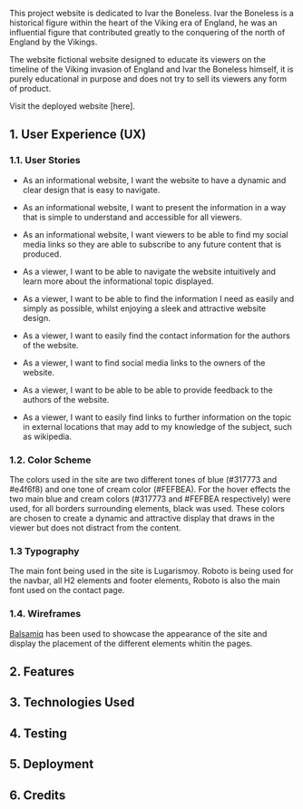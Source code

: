 This project website is dedicated to Ivar the Boneless. Ivar the Boneless is a historical figure within the heart of the Viking era of England, he was an influential figure that contributed greatly to the conquering of the north of England by the Vikings.

The website fictional website designed to educate its viewers on the timeline of the Viking invasion of England and Ivar the Boneless himself, it is purely educational in purpose and does not try to sell its viewers any form of product.

Visit the deployed website [here].

## 1. User Experience (UX)

### 1.1. User Stories

* As an informational website, I want the website to have a dynamic and clear design that is easy to navigate.

* As an informational website, I want to present the information in a way that is simple to understand and accessible for all viewers.

* As an informational website, I want viewers to be able to find my social media links so they are able to subscribe to any future content that is produced.

* As a viewer, I want to be able to navigate the website intuitively and learn more about the informational topic displayed.

*  As a viewer, I want to be able to find the information I need as easily and simply as possible, whilst enjoying a sleek and attractive website design.

* As a viewer, I want to easily find the contact information for the authors of the website.

* As a viewer, I want to find social media links to the owners of the website.

* As a viewer, I want to be able to be able to provide feedback to the authors of the website.

* As a viewer, I want to easily find links to further information on the topic in external locations that may add to my knowledge of the subject, such as wikipedia.

### 1.2. Color Scheme

The colors used in the site are two different tones of blue (#317773 and #e4f6f8) and one tone of cream color (#FEFBEA). For the hover effects the two main blue and cream colors (#317773 and #FEFBEA respectively) were used, for all borders surrounding elements, black was used. These colors are chosen to create a dynamic and attractive display that draws in the viewer but does not distract from the content.

### 1.3 Typography

The main font being used in the site is Lugarismoy. Roboto is being used for the navbar, all H2 elements and footer elements, Roboto is also the main font used on the contact page.

### 1.4. Wireframes

[Balsamiq](https://balsamiq.com/) has been used to showcase the appearance of the site and display the placement of the different elements whitin the pages.

## 2. Features

## 3. Technologies Used

## 4. Testing

## 5. Deployment

## 6. Credits 
